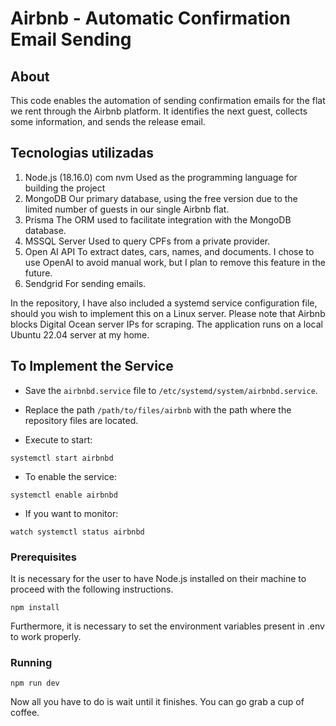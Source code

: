 # Airbnb - Automatic Confirmation Email Sending

## About

This code enables the automation of sending confirmation emails for the flat we rent through the Airbnb platform. It identifies the next guest, collects some information, and sends the release email.

## Tecnologias utilizadas

1. Node.js (18.16.0) com nvm
   Used as the programming language for building the project
2. MongoDB
   Our primary database, using the free version due to the limited number of guests in our single Airbnb flat.
3. Prisma
   The ORM used to facilitate integration with the MongoDB database.
4. MSSQL Server
   Used to query CPFs from a private provider.
5. Open AI API
   To extract dates, cars, names, and documents. I chose to use OpenAI to avoid manual work, but I plan to remove this feature in the future.
6. Sendgrid
   For sending emails.

In the repository, I have also included a systemd service configuration file, should you wish to implement this on a Linux server. Please note that Airbnb blocks Digital Ocean server IPs for scraping. The application runs on a local Ubuntu 22.04 server at my home.

## To Implement the Service

- Save the `airbnbd.service` file to `/etc/systemd/system/airbnbd.service`.
- Replace the path `/path/to/files/airbnb` with the path where the repository files are located.

- Execute to start:

```
systemctl start airbnbd
```

- To enable the service:

```
systemctl enable airbnbd
```

- If you want to monitor:

```
watch systemctl status airbnbd
```

### Prerequisites

It is necessary for the user to have Node.js installed on their machine to proceed with the following instructions.

```
npm install
```

Furthermore, it is necessary to set the environment variables present in .env to work properly.

### Running

```
npm run dev
```

Now all you have to do is wait until it finishes. You can go grab a cup of coffee.
